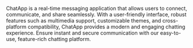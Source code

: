 ChatApp is a real-time messaging application that allows users to connect, communicate, and share seamlessly. With a user-friendly interface, robust features such as multimedia support, customizable themes, and cross-platform compatibility, ChatApp provides a modern and engaging chatting experience. Ensure instant and secure communication with our easy-to-use, feature-rich chatting platform.